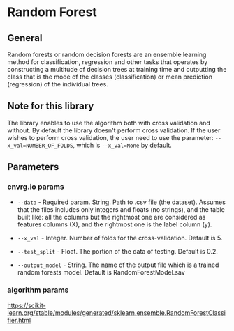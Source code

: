 # Random Forest

## General
Random forests or random decision forests are an ensemble learning method for classification, regression and other tasks 
that operates by constructing a multitude of decision trees at training time and outputting the class that is the mode 
of the classes (classification) or mean prediction (regression) of the individual trees.

## Note for this library
The library enables to use the algorithm both with cross validation and without.
By default the library doesn't perform cross validation.
If the user wishes to perform cross validation, the user need to use the parameter: ```--x_val=NUMBER_OF_FOLDS```,
which is ```--x_val=None``` by default.

## Parameters

### cnvrg.io params

* ```--data``` - Required param. String. Path to .csv file (the dataset). Assumes that the files includes only integers and floats (no strings), and 
the table built like: all the columns but the rightmost one are considered as features columns (X), and the rightmost one is the label column (y).

* ```--x_val``` - Integer. Number of folds for the cross-validation. Default is 5.

* ```--test_split``` - Float. The portion of the data of testing. Default is 0.2.

* ```--output_model``` - String. The name of the output file which is a trained random forests model. Default is RandomForestModel.sav

### algorithm params

https://scikit-learn.org/stable/modules/generated/sklearn.ensemble.RandomForestClassifier.html





 

